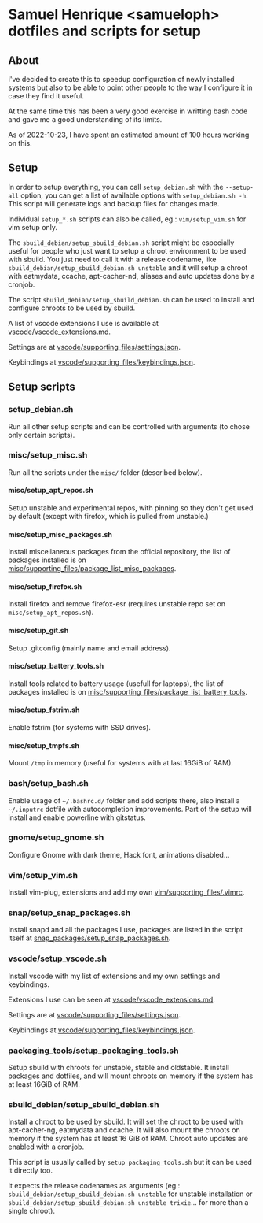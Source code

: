 # Samuel Henrique \<samueloph\> dotfiles and scripts for setup

## About
I've decided to create this to speedup configuration of newly installed systems but also to be able to point other people to the way I configure it in case they find it useful.

At the same time this has been a very good exercise in writting bash code and gave me a good understanding of its limits.

As of 2022-10-23, I have spent an estimated amount of 100 hours working on this.

## Setup
In order to setup everything, you can call `setup_debian.sh` with the `--setup-all` option, you can get a list of available options with `setup_debian.sh -h`. This script will generate logs and backup files for changes made.

Individual `setup_*.sh` scripts can also be called, eg.: `vim/setup_vim.sh` for vim setup only.

The `sbuild_debian/setup_sbuild_debian.sh` script might be especially useful for people who just want to setup a chroot environment to be used with sbuild. You just need to call it with a release codename, like `sbuild_debian/setup_sbuild_debian.sh unstable` and it will setup a chroot with eatmydata, ccache, apt-cacher-nd, aliases and auto updates done by a cronjob.

The script `sbuild_debian/setup_sbuild_debian.sh` can be used to install and configure chroots to be used by sbuild.

A list of vscode extensions I use is available at [vscode/vscode_extensions.md](vscode/vscode_extensions.md).

Settings are at [vscode/supporting_files/settings.json](vscode/supporting_files/settings.json).

Keybindings at [vscode/supporting_files/keybindings.json](vscode/supporting_files/keybindings.json).

## Setup scripts
### setup_debian.sh
Run all other setup scripts and can be controlled with arguments (to chose only certain scripts).
### misc/setup_misc.sh
Run all the scripts under the `misc/` folder (described below).
#### misc/setup_apt_repos.sh
Setup unstable and experimental repos, with pinning so they don't get used by default (except with firefox, which is pulled from unstable.)
#### misc/setup_misc_packages.sh
Install miscellaneous packages from the official repository, the list of packages installed is on [misc/supporting_files/package_list_misc_packages](misc/supporting_files/package_list_misc_packages).
#### misc/setup_firefox.sh
Install firefox and remove firefox-esr (requires unstable repo set on `misc/setup_apt_repos.sh`).
#### misc/setup_git.sh
Setup .gitconfig (mainly name and email address).
#### misc/setup_battery_tools.sh
Install tools related to battery usage (usefull for laptops), the list of packages installed is on [misc/supporting_files/package_list_battery_tools](misc/supporting_files/package_list_battery_tools).
#### misc/setup_fstrim.sh
Enable fstrim (for systems with SSD drives).
#### misc/setup_tmpfs.sh
Mount `/tmp` in memory (useful for systems with at last 16GiB of RAM).
### bash/setup_bash.sh
Enable usage of `~/.bashrc.d/` folder and add scripts there, also install a `~/.inputrc` dotfile with autocompletion improvements. Part of the setup will install and enable powerline with gitstatus.
### gnome/setup_gnome.sh
Configure Gnome with dark theme, Hack font, animations disabled...
### vim/setup_vim.sh
Install vim-plug, extensions and add my own [vim/supporting_files/.vimrc](vim/supporting_files/.vimrc).
### snap/setup_snap_packages.sh
Install snapd and all the packages I use, packages are listed in the script itself at [snap_packages/setup_snap_packages.sh](snap_packages/setup_snap_packages.sh).
### vscode/setup_vscode.sh
Install vscode with my list of extensions and my own settings and keybindings.

Extensions I use can be seen at [vscode/vscode_extensions.md](vscode/vscode_extensions.md).

Settings are at [vscode/supporting_files/settings.json](vscode/supporting_files/settings.json).

Keybindings at [vscode/supporting_files/keybindings.json](vscode/supporting_files/keybindings.json).
### packaging_tools/setup_packaging_tools.sh
Setup sbuild with chroots for unstable, stable and oldstable. It install packages and dotfiles, and will mount chroots on memory if the system has at least 16GiB of RAM.
### sbuild_debian/setup_sbuild_debian.sh
Install a chroot to be used by sbuild. It will set the chroot to be used with apt-cacher-ng, eatmydata and ccache. It will also mount the chroots on memory if the system has at least 16 GiB of RAM. Chroot auto updates are enabled with a cronjob.

This script is usually called by `setup_packaging_tools.sh` but it can be used it directly too.

It expects the release codenames as arguments (eg.: `sbuild_debian/setup_sbuild_debian.sh unstable` for unstable installation or `sbuild_debian/setup_sbuild_debian.sh unstable trixie`... for more than a single chroot).
